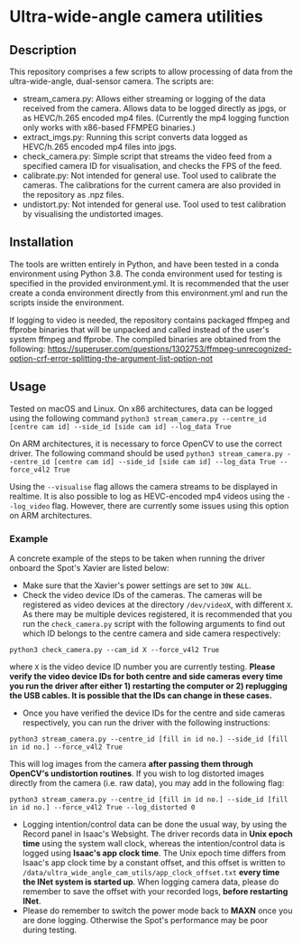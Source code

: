 # Ultra-wide-angle camera utilities
## Description
This repository comprises a few scripts to allow processing of data from the ultra-wide-angle, dual-sensor camera. The scripts are:
* stream_camera.py: Allows either streaming or logging of the data received from the camera. Allows data to be logged directly as jpgs, or as HEVC/h.265 encoded mp4 files. (Currently the mp4 logging function only works with x86-based FFMPEG binaries.)
* extract_imgs.py: Running this script converts data logged as HEVC/h.265 encoded mp4 files into jpgs.
* check_camera.py: Simple script that streams the video feed from a specified camera ID for visualisation, and checks the FPS of the feed.
* calibrate.py: Not intended for general use. Tool used to calibrate the cameras. The calibrations for the current camera are also provided in the repository as .npz files.
* undistort.py: Not intended for general use. Tool used to test calibration by visualising the undistorted images.
## Installation
The tools are written entirely in Python, and have been tested in a conda environment using Python 3.8. The conda environment used for testing is specified in the provided environment.yml. It is recommended that the user create a conda environment directly from this environment.yml and run the scripts inside the environment.

If logging to video is needed, the repository contains packaged ffmpeg and ffprobe binaries that will be unpacked and called instead of the user's system ffmpeg and ffprobe. The compiled binaries are obtained from the following: https://superuser.com/questions/1302753/ffmpeg-unrecognized-option-crf-error-splitting-the-argument-list-option-not
## Usage
Tested on macOS and Linux. On x86 architectures, data can be logged using the following command
`python3 stream_camera.py --centre_id [centre cam id] --side_id [side cam id] --log_data True`

On ARM architectures, it is necessary to force OpenCV to use the correct driver. The following command should be used
`python3 stream_camera.py --centre_id [centre cam id] --side_id [side cam id] --log_data True --force_v4l2 True`

Using the `--visualise` flag allows the camera streams to be displayed in realtime. It is also possible to log as HEVC-encoded mp4 videos using the `--log_video` flag. However, there are currently some issues using this option on ARM architectures.

### Example
A concrete example of the steps to be taken when running the driver onboard the Spot's Xavier are listed below:
* Make sure that the Xavier's power settings are set to `30W ALL`.
* Check the video device IDs of the cameras. The cameras will be registered as video devices at the directory `/dev/videoX`, with different `X`. As there may be multiple devices registered, it is recommended that you run the `check_camera.py` script with the following arguments to find out which ID belongs to the centre camera and side camera respectively:
```
python3 check_camera.py --cam_id X --force_v4l2 True
```
where `X` is the video device ID number you are currently testing. **Please verify the video device IDs for both centre and side cameras every time you run the driver after either 1) restarting the computer or 2) replugging the USB cables. It is possible that the IDs can change in these cases.**
* Once you have verified the device IDs for the centre and side cameras respectively, you can run the driver with the following instructions:
```
python3 stream_camera.py --centre_id [fill in id no.] --side_id [fill in id no.] --force_v4l2 True
```
This will log images from the camera **after passing them through OpenCV's undistortion routines**. If you wish to log distorted images directly from the camera (i.e. raw data), you may add in the following flag:
```
python3 stream_camera.py --centre_id [fill in id no.] --side_id [fill in id no.] --force_v4l2 True --log_distorted 0
```
* Logging intention/control data can be done the usual way, by using the Record panel in Isaac's Websight. The driver records data in **Unix epoch time** using the system wall clock, whereas the intention/control data is logged using **Isaac's app clock time**. The Unix epoch time differs from Isaac's app clock time by a constant offset, and this offset is written to `/data/ultra_wide_angle_cam_utils/app_clock_offset.txt` **every time the INet system is started up**. When logging camera data, please do remember to save the offset with your recorded logs, **before restarting INet**.
* Please do remember to switch the power mode back to **MAXN** once you are done logging. Otherwise the Spot's performance may be poor during testing.
